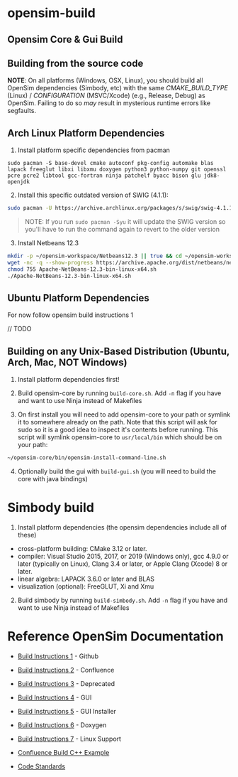 # opensim-build

## Opensim Core & Gui Build

Building from the source code
-----------------------------

**NOTE**: On all platforms (Windows, OSX, Linux), you should
build all OpenSim dependencies (Simbody, etc) with the
same *CMAKE_BUILD_TYPE* (Linux) / *CONFIGURATION*
(MSVC/Xcode) (e.g., Release, Debug) as OpenSim. Failing to
do so *may* result in mysterious runtime errors like
segfaults.


## Arch Linux Platform Dependencies

1. Install platform specific dependencies from pacman
```
sudo pacman -S base-devel cmake autoconf pkg-config automake blas lapack freeglut libxi libxmu doxygen python3 python-numpy git openssl pcre pcre2 libtool gcc-fortran ninja patchelf byacc bison glu jdk8-openjdk
```

2. Install this specific outdated version of SWIG (4.1.1):

```bash 
sudo pacman -U https://archive.archlinux.org/packages/s/swig/swig-4.1.1-2-x86_64.pkg.tar.zst
```

> NOTE: If you run `sudo pacman -Syu` it will update the SWIG version so you'll have to run the command again to revert to the older version

3. Install Netbeans 12.3
```bash 
mkdir -p ~/opensim-workspace/Netbeans12.3 || true && cd ~/opensim-workspace/Netbeans12.3
wget -nc -q --show-progress https://archive.apache.org/dist/netbeans/netbeans/12.3/Apache-NetBeans-12.3-bin-linux-x64.sh
chmod 755 Apache-NetBeans-12.3-bin-linux-x64.sh
./Apache-NetBeans-12.3-bin-linux-x64.sh
```

## Ubuntu Platform Dependencies
For now follow opensim build instructions 1

// TODO

## Building on any Unix-Based Distribution (Ubuntu, Arch, Mac, NOT Windows)

1. Install platform dependencies first!

2. Build opensim-core by running `build-core.sh`. Add `-n` flag if you have and want to use Ninja instead of Makefiles

3. On first install you will need to add opensim-core to your path or symlink it to somewhere already on the path.
Note that this script will ask for sudo so it is a good idea to inspect it's contents before running.
This script will symlink opensim-core to `usr/local/bin` which should be on your path:
```bash
~/opensim-core/bin/opensim-install-command-line.sh
```

4. Optionally build the gui with `build-gui.sh` (you will need to build the core with java bindings)


# Simbody build

1. Install platform dependencies (the opensim dependencies include all of these)

- cross-platform building: CMake 3.12 or later.
- compiler: Visual Studio 2015, 2017, or 2019 (Windows only), gcc 4.9.0 or later (typically on Linux), Clang 3.4 or later, or Apple Clang (Xcode) 8 or later.
- linear algebra: LAPACK 3.6.0 or later and BLAS
- visualization (optional): FreeGLUT, Xi and Xmu

2. Build simbody by running `build-simbody.sh`. Add `-n` flag if you have and want to use Ninja instead of Makefiles


# Reference OpenSim Documentation

- [Build Instructions 1](https://github.com/opensim-org/opensim-core/wiki/Build-Instructions) - Github
- [Build Instructions 2](https://opensimconfluence.atlassian.net/wiki/spaces/OpenSim/pages/53089260/Building+OpenSim+from+Source) - Confluence
- [Build Instructions 3](https://github.com/opensim-org/opensim-core/wiki/Build-Instructions-(Old-deprecated)) - Deprecated
- [Build Instructions 4](https://opensimconfluence.atlassian.net/wiki/spaces/OpenSim/pages/53089315/Building+the+GUI) - GUI
- [Build Instructions 5](https://opensimconfluence.atlassian.net/wiki/spaces/OpenSim/pages/53089353/Building+GUI+Installer) - GUI Installer
- [Build Instructions 6](https://opensimconfluence.atlassian.net/wiki/spaces/OpenSim/pages/53089331/Guide+to+Building+Doxygen) - Doxygen
- [Build Instructions 7](https://opensimconfluence.atlassian.net/wiki/spaces/OpenSim/pages/53114400/Linux+Support) - Linux Support
- [Confluence Build C++ Example](https://opensimconfluence.atlassian.net/wiki/spaces/OpenSim/pages/53088864/How+to+Build+a+C+Example)

- [Code Standards](https://opensimconfluence.atlassian.net/wiki/spaces/OpenSim/pages/53089338/OpenSim+Coding+Standards)

